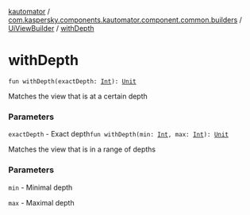 [kautomator](../../index.md) / [com.kaspersky.components.kautomator.component.common.builders](../index.md) / [UiViewBuilder](index.md) / [withDepth](./with-depth.md)

# withDepth

`fun withDepth(exactDepth: `[`Int`](https://kotlinlang.org/api/latest/jvm/stdlib/kotlin/-int/index.html)`): `[`Unit`](https://kotlinlang.org/api/latest/jvm/stdlib/kotlin/-unit/index.html)

Matches the view that is at a certain depth

### Parameters

`exactDepth` - Exact depth`fun withDepth(min: `[`Int`](https://kotlinlang.org/api/latest/jvm/stdlib/kotlin/-int/index.html)`, max: `[`Int`](https://kotlinlang.org/api/latest/jvm/stdlib/kotlin/-int/index.html)`): `[`Unit`](https://kotlinlang.org/api/latest/jvm/stdlib/kotlin/-unit/index.html)

Matches the view that is in a range of depths

### Parameters

`min` - Minimal depth

`max` - Maximal depth